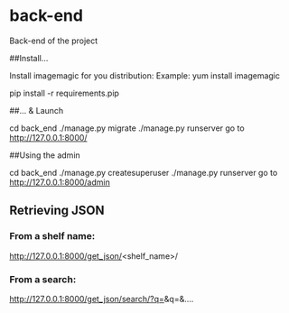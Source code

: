# back-end
Back-end of the project

##Install...

Install imagemagic for you distribution:
Example: yum install imagemagic

pip install -r requirements.pip

##... & Launch

cd back_end
./manage.py migrate
./manage.py runserver
go to http://127.0.0.1:8000/

##Using the admin

cd back_end
./manage.py createsuperuser
./manage.py runserver
go to http://127.0.0.1:8000/admin

## Retrieving JSON

### From a shelf name:

http://127.0.0.1:8000/get_json/<shelf_name>/

### From a search:

http://127.0.0.1:8000/get_json/search/?q=<arg1>&q=<arg2>&....



